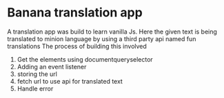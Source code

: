 # Banana translation app
 A translation app was build to learn vanilla Js. Here the given text is being translated to minion language by using a third party api named fun translations
 The process of building this involved 
 
 1. Get the elements using documentqueryselector
 2. Adding an event listener
 3. storing the url 
 4. fetch url to use api for translated text
 5. Handle error
 
